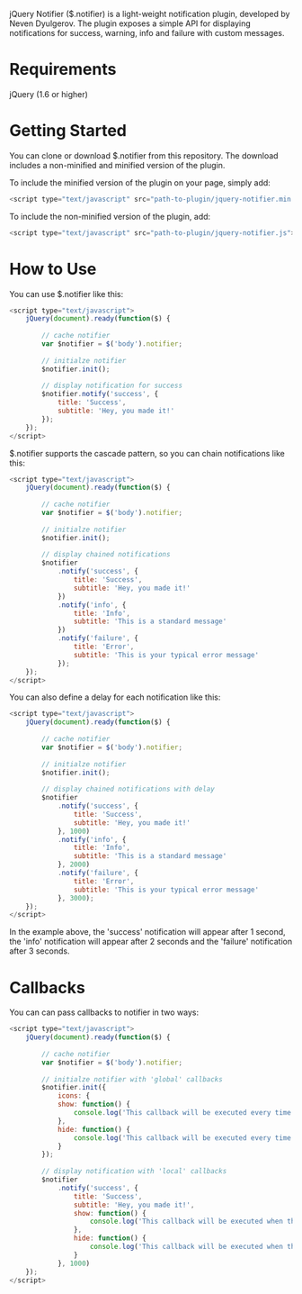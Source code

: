 
jQuery Notifier ($.notifier) is a light-weight notification plugin, developed by Neven Dyulgerov. The plugin exposes a simple API for displaying notifications for success, warning, info and failure with custom messages.

# Requirements

jQuery (1.6 or higher)


# Getting Started

You can clone or download $.notifier from this repository. The download includes a non-minified and minified version of the plugin.

To include the minified version of the plugin on your page, simply add:

```javascript
<script type="text/javascript" src="path-to-plugin/jquery-notifier.min.js"></script>
```

To include the non-minified version of the plugin, add:

```javascript	
<script type="text/javascript" src="path-to-plugin/jquery-notifier.js"></script>
```

# How to Use

You can use $.notifier like this:

```javascript
<script type="text/javascript">
	jQuery(document).ready(function($) {
	
		// cache notifier
		var $notifier = $('body').notifier;
		
		// initialze notifier
		$notifier.init();
		
		// display notification for success
		$notifier.notify('success', {
			title: 'Success',
			subtitle: 'Hey, you made it!'
		});
	});
</script>
```

$.notifier supports the cascade pattern, so you can chain notifications like this:

```javascript
<script type="text/javascript">
	jQuery(document).ready(function($) {
	
		// cache notifier
		var $notifier = $('body').notifier;
		
		// initialze notifier
		$notifier.init();
		
		// display chained notifications
		$notifier
			.notify('success', {
				title: 'Success',
				subtitle: 'Hey, you made it!'
			})
			.notify('info', {
				title: 'Info',
				subtitle: 'This is a standard message'
			})
			.notify('failure', {
				title: 'Error',
				subtitle: 'This is your typical error message' 
			});
	});
</script>
```

You can also define a delay for each notification like this:

```javascript
<script type="text/javascript">
	jQuery(document).ready(function($) {
	
		// cache notifier
		var $notifier = $('body').notifier;
		
		// initialze notifier
		$notifier.init();
		
		// display chained notifications with delay
		$notifier
			.notify('success', {
				title: 'Success',
				subtitle: 'Hey, you made it!'
			}, 1000)
			.notify('info', {
				title: 'Info',
				subtitle: 'This is a standard message'
			}, 2000)
			.notify('failure', {
				title: 'Error',
				subtitle: 'This is your typical error message' 
			}, 3000);
	});
</script>
```

In the example above, the 'success' notification will appear after 1 second, the 'info' notification will appear after 2 seconds and the 'failure' notification after 3 seconds.

# Callbacks

You can can pass callbacks to notifier in two ways:

```javascript
<script type="text/javascript">
	jQuery(document).ready(function($) {
	
		// cache notifier
		var $notifier = $('body').notifier;
		
		// initialze notifier with 'global' callbacks
		$notifier.init({
			icons: {
			show: function() {
				console.log('This callback will be executed every time a notification is opened');
			},
			hide: function() {
				console.log('This callback will be executed every time a notification is closed');
			}
		});
		
		// display notification with 'local' callbacks
		$notifier
			.notify('success', {
				title: 'Success',
				subtitle: 'Hey, you made it!',
				show: function() {
					console.log('This callback will be executed when this notification is opened');
				},
				hide: function() {
					console.log('This callback will be executed when this notification is closed.');
				}
			}, 1000)
	});
</script>
```
